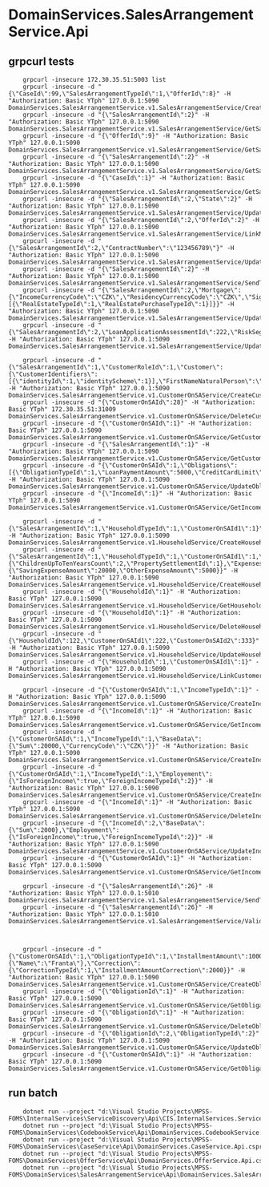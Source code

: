 ﻿# DomainServices.SalesArrangementService.Api

## grpcurl tests
        grpcurl -insecure 172.30.35.51:5003 list
        grpcurl -insecure -d "{\"CaseId\":99,\"SalesArrangementTypeId\":1,\"OfferId\":8}" -H "Authorization: Basic YTph" 127.0.0.1:5090 DomainServices.SalesArrangementService.v1.SalesArrangementService/CreateSalesArrangement
        grpcurl -insecure -d "{\"SalesArrangementId\":2}" -H "Authorization: Basic YTph" 127.0.0.1:5090 DomainServices.SalesArrangementService.v1.SalesArrangementService/GetSalesArrangement
        grpcurl -insecure -d "{\"OfferId\":9}" -H "Authorization: Basic YTph" 127.0.0.1:5090 DomainServices.SalesArrangementService.v1.SalesArrangementService/GetSalesArrangementByOfferId
        grpcurl -insecure -d "{\"SalesArrangementId\":2}" -H "Authorization: Basic YTph" 127.0.0.1:5090 DomainServices.SalesArrangementService.v1.SalesArrangementService/GetSalesArrangementData
        grpcurl -insecure -d "{\"CaseId\":1}" -H "Authorization: Basic YTph" 127.0.0.1:5090 DomainServices.SalesArrangementService.v1.SalesArrangementService/GetSalesArrangementsByCaseId
        grpcurl -insecure -d "{\"SalesArrangementId\":2,\"State\":2}" -H "Authorization: Basic YTph" 127.0.0.1:5090 DomainServices.SalesArrangementService.v1.SalesArrangementService/UpdateSalesArrangementState
        grpcurl -insecure -d "{\"SalesArrangementId\":2,\"OfferId\":2}" -H "Authorization: Basic YTph" 127.0.0.1:5090 DomainServices.SalesArrangementService.v1.SalesArrangementService/LinkModelationToSalesArrangement
        grpcurl -insecure -d "{\"SalesArrangementId\":2,\"ContractNumber\":\"123456789\"}" -H "Authorization: Basic YTph" 127.0.0.1:5090 DomainServices.SalesArrangementService.v1.SalesArrangementService/UpdateSalesArrangement
        grpcurl -insecure -d "{\"SalesArrangementId\":2}" -H "Authorization: Basic YTph" 127.0.0.1:5090 DomainServices.SalesArrangementService.v1.SalesArrangementService/SendToCmp
        grpcurl -insecure -d "{\"SalesArrangementId\":2,\"Mortgage\":{\"IncomeCurrencyCode\":\"CZK\",\"ResidencyCurrencyCode\":\"CZK\",\"SignatureTypeId\":1,\"LoanRealEstates\":[{\"RealEstateTypeId\":1,\"RealEstatePurchaseTypeId\":1}]}}" -H "Authorization: Basic YTph" 127.0.0.1:5090 DomainServices.SalesArrangementService.v1.SalesArrangementService/UpdateSalesArrangementParameters
        grpcurl -insecure -d "{\"SalesArrangementId\":2,\"LoanApplicationAssessmentId\":222,\"RiskSegment\":\"xxxxx\"}" -H "Authorization: Basic YTph" 127.0.0.1:5090 DomainServices.SalesArrangementService.v1.SalesArrangementService/UpdateLoanAssessmentParameters

        grpcurl -insecure -d "{\"SalesArrangementId\":1,\"CustomerRoleId\":1,\"Customer\":{\"CustomerIdentifiers\":[{\"identityId\":1,\"identityScheme\":1}],\"FirstNameNaturalPerson\":\"John\",\"Name\":\"Doe\"}}" -H "Authorization: Basic YTph" 127.0.0.1:5090 DomainServices.SalesArrangementService.v1.CustomerOnSAService/CreateCustomer
        grpcurl -insecure -d "{\"CustomerOnSAId\":28}" -H "Authorization: Basic YTph" 172.30.35.51:31009 DomainServices.SalesArrangementService.v1.CustomerOnSAService/DeleteCustomer
        grpcurl -insecure -d "{\"CustomerOnSAId\":1}" -H "Authorization: Basic YTph" 127.0.0.1:5090 DomainServices.SalesArrangementService.v1.CustomerOnSAService/GetCustomer
        grpcurl -insecure -d "{\"SalesArrangementId\":1}" -H "Authorization: Basic YTph" 127.0.0.1:5090 DomainServices.SalesArrangementService.v1.CustomerOnSAService/GetCustomerList
        grpcurl -insecure -d "{\"CustomerOnSAId\":1,\"Obligations\":[{\"ObligationTypeId\":1,\"LoanPaymentAmount\":5000,\"CreditCardLimit\":6000}]}" -H "Authorization: Basic YTph" 127.0.0.1:5090 DomainServices.SalesArrangementService.v1.CustomerOnSAService/UpdateObligations
        grpcurl -insecure -d "{\"IncomeId\":1}" -H "Authorization: Basic YTph" 127.0.0.1:5090 DomainServices.SalesArrangementService.v1.CustomerOnSAService/GetIncome
		
		grpcurl -insecure -d "{\"SalesArrangementId\":1,\"HouseholdTypeId\":1,\"CustomerOnSAId1\":1}" -H "Authorization: Basic YTph" 127.0.0.1:5090 DomainServices.SalesArrangementService.v1.HouseholdService/CreateHousehold
        grpcurl -insecure -d "{\"SalesArrangementId\":1,\"HouseholdTypeId\":1,\"CustomerOnSAId1\":1,\"Data\":{\"ChildrenUpToTenYearsCount\":2,\"PropertySettlementId\":1},\"Expenses\":{\"SavingExpenseAmount\":20000,\"OtherExpenseAmount\":5000}}" -H "Authorization: Basic YTph" 127.0.0.1:5090 DomainServices.SalesArrangementService.v1.HouseholdService/CreateHousehold
        grpcurl -insecure -d "{\"HouseholdId\":1}" -H "Authorization: Basic YTph" 127.0.0.1:5090 DomainServices.SalesArrangementService.v1.HouseholdService/GetHousehold
        grpcurl -insecure -d "{\"HouseholdId\":1}" -H "Authorization: Basic YTph" 127.0.0.1:5090 DomainServices.SalesArrangementService.v1.HouseholdService/DeleteHousehold
        grpcurl -insecure -d "{\"HouseholdId\":122,\"CustomerOnSAId1\":222,\"CustomerOnSAId2\":333}" -H "Authorization: Basic YTph" 127.0.0.1:5090 DomainServices.SalesArrangementService.v1.HouseholdService/UpdateHousehold
        grpcurl -insecure -d "{\"HouseholdId\":1,\"CustomerOnSAId1\":1}" -H "Authorization: Basic YTph" 127.0.0.1:5090 DomainServices.SalesArrangementService.v1.HouseholdService/LinkCustomerOnSAToHousehold

        grpcurl -insecure -d "{\"CustomerOnSAId\":1,\"IncomeTypeId\":1}" -H "Authorization: Basic YTph" 127.0.0.1:5090 DomainServices.SalesArrangementService.v1.CustomerOnSAService/CreateIncome
        grpcurl -insecure -d "{\"IncomeId\":1}" -H "Authorization: Basic YTph" 127.0.0.1:5090 DomainServices.SalesArrangementService.v1.CustomerOnSAService/GetIncome
        grpcurl -insecure -d "{\"CustomerOnSAId\":1,\"IncomeTypeId\":1,\"BaseData\":{\"Sum\":20000,\"CurrencyCode\":\"CZK\"}}" -H "Authorization: Basic YTph" 127.0.0.1:5090 DomainServices.SalesArrangementService.v1.CustomerOnSAService/CreateIncome
        grpcurl -insecure -d "{\"CustomerOnSAId\":1,\"IncomeTypeId\":1,\"Employement\":{\"IsForeignIncome\":true,\"ForeignIncomeTypeId\":2}}" -H "Authorization: Basic YTph" 127.0.0.1:5090 DomainServices.SalesArrangementService.v1.CustomerOnSAService/CreateIncome
        grpcurl -insecure -d "{\"IncomeId\":1}" -H "Authorization: Basic YTph" 127.0.0.1:5090 DomainServices.SalesArrangementService.v1.CustomerOnSAService/DeleteIncome
        grpcurl -insecure -d "{\"IncomeId\":2,\"BaseData\":{\"Sum\":2000},\"Employement\":{\"IsForeignIncome\":true,\"ForeignIncomeTypeId\":2}}" -H "Authorization: Basic YTph" 127.0.0.1:5090 DomainServices.SalesArrangementService.v1.CustomerOnSAService/UpdateIncome
        grpcurl -insecure -d "{\"CustomerOnSAId\":1}" -H "Authorization: Basic YTph" 127.0.0.1:5090 DomainServices.SalesArrangementService.v1.CustomerOnSAService/GetIncomeList
                
        grpcurl -insecure -d "{\"SalesArrangementId\":26}" -H "Authorization: Basic YTph" 127.0.0.1:5010 DomainServices.SalesArrangementService.v1.SalesArrangementService/SendToCmp
        grpcurl -insecure -d "{\"SalesArrangementId\":26}" -H "Authorization: Basic YTph" 127.0.0.1:5010 DomainServices.SalesArrangementService.v1.SalesArrangementService/ValidateSalesArrangement



        grpcurl -insecure -d "{\"CustomerOnSAId\":1,\"ObligationTypeId\":1,\"InstallmentAmount\":1000,\"CreditCardLimit\":550,\"Creditor\":{\"Name\":\"Franta\"},\"Correction\":{\"CorrectionTypeId\":1,\"InstallmentAmountCorrection\":2000}}" -H "Authorization: Basic YTph" 127.0.0.1:5090 DomainServices.SalesArrangementService.v1.CustomerOnSAService/CreateObligation
        grpcurl -insecure -d "{\"ObligationId\":1}" -H "Authorization: Basic YTph" 127.0.0.1:5090 DomainServices.SalesArrangementService.v1.CustomerOnSAService/GetObligation
        grpcurl -insecure -d "{\"ObligationId\":1}" -H "Authorization: Basic YTph" 127.0.0.1:5090 DomainServices.SalesArrangementService.v1.CustomerOnSAService/DeleteObligation
        grpcurl -insecure -d "{\"ObligationId\":2,\"ObligationTypeId\":2}" -H "Authorization: Basic YTph" 127.0.0.1:5090 DomainServices.SalesArrangementService.v1.CustomerOnSAService/UpdateObligation
        grpcurl -insecure -d "{\"CustomerOnSAId\":1}" -H "Authorization: Basic YTph" 127.0.0.1:5090 DomainServices.SalesArrangementService.v1.CustomerOnSAService/GetObligationList

## run batch
        dotnet run --project "d:\Visual Studio Projects\MPSS-FOMS\InternalServices\ServiceDiscovery\Api\CIS.InternalServices.ServiceDiscovery.Api.csproj"
        dotnet run --project "d:\Visual Studio Projects\MPSS-FOMS\DomainServices\CodebookService\Api\DomainServices.CodebookService.Api.csproj"
        dotnet run --project "d:\Visual Studio Projects\MPSS-FOMS\DomainServices\CaseService\Api\DomainServices.CaseService.Api.csproj"
        dotnet run --project "d:\Visual Studio Projects\MPSS-FOMS\DomainServices\OfferService\Api\DomainServices.OfferService.Api.csproj"
        dotnet run --project "d:\Visual Studio Projects\MPSS-FOMS\DomainServices\SalesArrangementService\Api\DomainServices.SalesArrangementService.Api.csproj"


